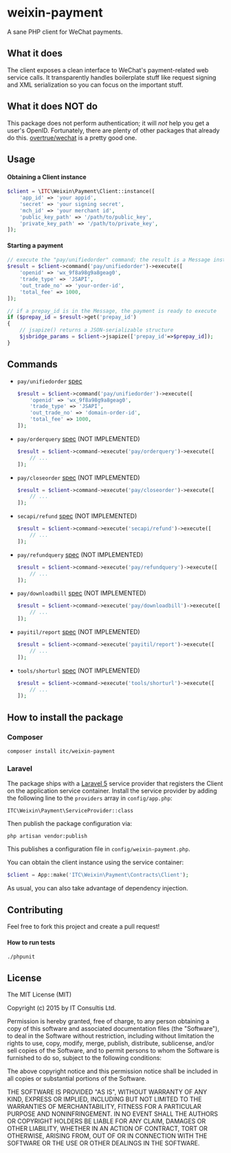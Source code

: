 # weixin-payment

A sane PHP client for WeChat payments.

## What it does

The client exposes a clean interface to WeChat's payment-related web service
calls. It transparently handles boilerplate stuff like request signing and XML
serialization so you can focus on the important stuff.

## What it does NOT do

This package does not perform authentication; it will *not* help you get a user's
OpenID. Fortunately, there are plenty of other packages that already do this.
[overtrue/wechat](https://packagist.org/packages/overtrue/wechat) is a pretty good one.


## Usage

#### Obtaining a Client instance

```php
$client = \ITC\Weixin\Payment\Client::instance([
    'app_id' => 'your appid',
    'secret' => 'your signing secret',
    'mch_id' => 'your merchant id',
    'public_key_path' => '/path/to/public_key',
    'private_key_path' => '/path/to/private_key',
]);
```

#### Starting a payment

```php
// execute the "pay/unifiedorder" command; the result is a Message instance
$result = $client->command('pay/unifiedorder')->execute([
    'openid' => 'wx_9f8a98g9a8geag0',
    'trade_type' => 'JSAPI',
    'out_trade_no' => 'your-order-id',
    'total_fee' => 1000,
]);

// if a prepay_id is in the Message, the payment is ready to execute
if ($prepay_id = $result->get('prepay_id')
{
    // jsapize() returns a JSON-serializable structure
    $jsbridge_params = $client->jsapize(['prepay_id'=>$prepay_id]);
}
```

## Commands

- `pay/unifiedorder` [spec](https://pay.weixin.qq.com/wiki/doc/api/app.php?chapter=9_1)

    ```php
    $result = $client->command('pay/unifiedorder')->execute([
        'openid' => 'wx_9f8a98g9a8geag0',
        'trade_type' => 'JSAPI',
        'out_trade_no' => 'domain-order-id',
        'total_fee' => 1000,
    ]);
    ```

- `pay/orderquery` [spec](https://pay.weixin.qq.com/wiki/doc/api/app.php?chapter=9_2&index=4) (NOT IMPLEMENTED)

    ```php
    $result = $client->command->execute('pay/orderquery')->execute([
        // ...
    ]);
    ```

- `pay/closeorder` [spec](https://pay.weixin.qq.com/wiki/doc/api/app.php?chapter=9_3&index=5) (NOT IMPLEMENTED)

    ```php
    $result = $client->command->execute('pay/closeorder')->execute([
        // ...
    ]);
    ```

- `secapi/refund` [spec](https://pay.weixin.qq.com/wiki/doc/api/app.php?chapter=9_4&index=6) (NOT IMPLEMENTED)

    ```php
    $result = $client->command->execute('secapi/refund')->execute([
        // ...
    ]);
    ```

- `pay/refundquery` [spec](https://pay.weixin.qq.com/wiki/doc/api/app.php?chapter=9_5&index=7) (NOT IMPLEMENTED)

    ```php
    $result = $client->command->execute('pay/refundquery')->execute([
        // ...
    ]);
    ```

- `pay/downloadbill` [spec](https://pay.weixin.qq.com/wiki/doc/api/app.php?chapter=9_6&index=8) (NOT IMPLEMENTED)

    ```php
    $result = $client->command->execute('pay/downloadbill')->execute([
        // ...
    ]);
    ```

- `payitil/report` [spec](https://pay.weixin.qq.com/wiki/doc/api/app.php?chapter=9_8&index=9) (NOT IMPLEMENTED)

    ```php
    $result = $client->command->execute('payitil/report')->execute([
        // ...
    ]);
    ```

- `tools/shorturl` [spec](https://pay.weixin.qq.com/wiki/doc/api/app.php?chapter=9_9&index=10) (NOT IMPLEMENTED)

    ```php
    $result = $client->command->execute('tools/shorturl')->execute([
        // ...
    ]);
    ```

## How to install the package

### Composer

    composer install itc/weixin-payment

### Laravel

The package ships with a [Laravel 5](http://laravel.com) service provider that
registers the Client on the application service container. Install the service
provider by adding the following line to the `providers`
array in `config/app.php`:

    ITC\Weixin\Payment\ServiceProvider::class

Then publish the package configuration via:

    php artisan vendor:publish

This publishes a configuration file in `config/weixin-payment.php`.

You can obtain the client instance using the service container:

```php
$client = App::make('ITC\Weixin\Payment\Contracts\Client');
```

As usual, you can also take advantage of dependency injection.

## Contributing

Feel free to fork this project and create a pull request!

#### How to run tests

    ./phpunit

## License

The MIT License (MIT)

Copyright (c) 2015 by IT Consultis Ltd.

Permission is hereby granted, free of charge, to any person obtaining a copy
of this software and associated documentation files (the "Software"), to deal
in the Software without restriction, including without limitation the rights
to use, copy, modify, merge, publish, distribute, sublicense, and/or sell
copies of the Software, and to permit persons to whom the Software is
furnished to do so, subject to the following conditions:

The above copyright notice and this permission notice shall be included in
all copies or substantial portions of the Software.

THE SOFTWARE IS PROVIDED "AS IS", WITHOUT WARRANTY OF ANY KIND, EXPRESS OR
IMPLIED, INCLUDING BUT NOT LIMITED TO THE WARRANTIES OF MERCHANTABILITY,
FITNESS FOR A PARTICULAR PURPOSE AND NONINFRINGEMENT. IN NO EVENT SHALL THE
AUTHORS OR COPYRIGHT HOLDERS BE LIABLE FOR ANY CLAIM, DAMAGES OR OTHER
LIABILITY, WHETHER IN AN ACTION OF CONTRACT, TORT OR OTHERWISE, ARISING FROM,
OUT OF OR IN CONNECTION WITH THE SOFTWARE OR THE USE OR OTHER DEALINGS IN
THE SOFTWARE.
